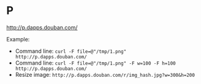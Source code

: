 P
====

http://p.dapps.douban.com/

Example:

 * Command line: ``curl -F file=@"/tmp/1.png" http://p.dapps.douban.com/``
 * Command line: ``curl -F file=@"/tmp/1.png" -F w=100 -F h=100 http://p.dapps.douban.com/``
 * Resize image: ``http://p.dapps.douban.com/r/img_hash.jpg?w=300&h=200``
